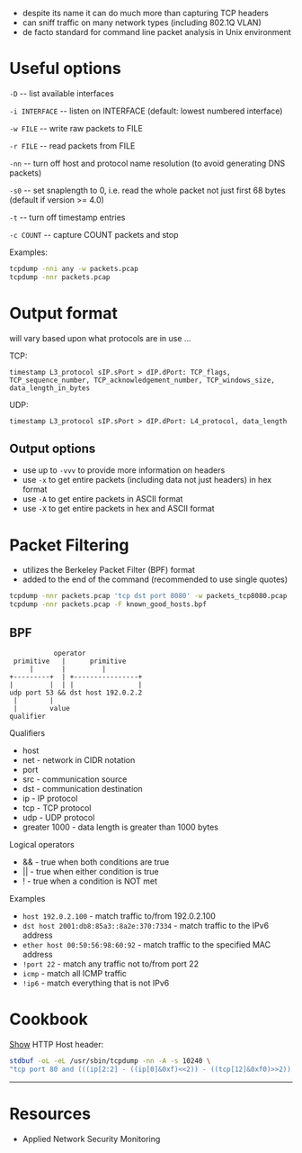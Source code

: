 * despite its name it can do much more than capturing TCP headers
* can sniff traffic on many network types (including 802.1Q VLAN)
* de facto standard for command line packet analysis in Unix environment

# Useful options

`-D` -- list available interfaces

`-i INTERFACE` -- listen on INTERFACE (default: lowest numbered interface)

`-w FILE` -- write raw packets to FILE

`-r FILE` -- read packets from FILE

`-nn` -- turn off host and protocol name resolution (to avoid generating DNS
packets)

`-s0` -- set snaplength to 0, i.e. read the whole packet not just first 68
bytes (default if version >= 4.0)

`-t` -- turn off timestamp entries

`-c COUNT` -- capture COUNT packets and stop

Examples:

```sh
tcpdump -nni any -w packets.pcap
tcpdump -nnr packets.pcap
```

# Output format

will vary based upon what protocols are in use ...

TCP:

```plain
timestamp L3_protocol sIP.sPort > dIP.dPort: TCP_flags,
TCP_sequence_number, TCP_acknowledgement_number, TCP_windows_size,
data_length_in_bytes
```

UDP:

```plain
timestamp L3_protocol sIP.sPort > dIP.dPort: L4_protocol, data_length
```

## Output options

* use up to `-vvv` to provide more information on headers
* use `-x` to get entire packets (including data not just headers) in hex format
* use `-A` to get entire packets in ASCII format
* use `-X` to get entire packets in hex and ASCII format

# Packet Filtering

* utilizes the Berkeley Packet Filter (BPF) format
* added to the end of the command (recommended to use single quotes)

```sh
tcpdump -nnr packets.pcap 'tcp dst port 8080' -w packets_tcp8080.pcap
tcpdump -nnr packets.pcap -F known_good_hosts.bpf
```

## BPF

```plain
           operator
 primitive   |      primitive
     |       |         |
+---------+  | +----------------+
|         |  | |                |
udp port 53 && dst host 192.0.2.2
 |        |
 |        value
qualifier
```

Qualifiers

* host
* net - network in CIDR notation
* port
* src - communication source
* dst - communication destination
* ip - IP protocol
* tcp - TCP protocol
* udp - UDP protocol
* greater 1000 - data length is greater than 1000 bytes

Logical operators

* && - true when both conditions are true
* || - true when either condition is true
* ! - true when a condition is NOT met

Examples

* `host 192.0.2.100` -  match traffic to/from 192.0.2.100
* `dst host 2001:db8:85a3::8a2e:370:7334` - match traffic to the IPv6 address
* `ether host 00:50:56:98:60:92` - match traffic to the specified MAC address
* `!port 22` - match any traffic not to/from port 22
* `icmp` - match all ICMP traffic
* `!ip6` - match everything that is not IPv6

# Cookbook

[Show](https://serverfault.com/questions/504431/human-readable-format-for-http-headers-with-tcpdump) HTTP Host header:

```sh
stdbuf -oL -eL /usr/sbin/tcpdump -nn -A -s 10240 \
"tcp port 80 and (((ip[2:2] - ((ip[0]&0xf)<<2)) - ((tcp[12]&0xf0)>>2)) != 0)"
```

---

# Resources

* Applied Network Security Monitoring
